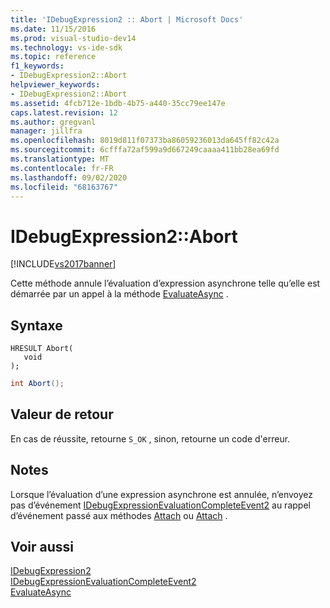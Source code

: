 ```yaml
---
title: 'IDebugExpression2 :: Abort | Microsoft Docs'
ms.date: 11/15/2016
ms.prod: visual-studio-dev14
ms.technology: vs-ide-sdk
ms.topic: reference
f1_keywords:
- IDebugExpression2::Abort
helpviewer_keywords:
- IDebugExpression2::Abort
ms.assetid: 4fcb712e-1bdb-4b75-a440-35cc79ee147e
caps.latest.revision: 12
ms.author: gregvanl
manager: jillfra
ms.openlocfilehash: 8019d811f07373ba86059236013da645ff82c42a
ms.sourcegitcommit: 6cfffa72af599a9d667249caaaa411bb28ea69fd
ms.translationtype: MT
ms.contentlocale: fr-FR
ms.lasthandoff: 09/02/2020
ms.locfileid: "68163767"
---
```

# <a name="idebugexpression2abort"></a>IDebugExpression2::Abort
[!INCLUDE[vs2017banner](../../../includes/vs2017banner.md)]

Cette méthode annule l’évaluation d’expression asynchrone telle qu’elle est démarrée par un appel à la méthode [EvaluateAsync](../../../extensibility/debugger/reference/idebugexpression2-evaluateasync.md) .  
  
## <a name="syntax"></a>Syntaxe  
  
```cpp#  
HRESULT Abort(  
   void  
);  
```  
  
```csharp  
int Abort();  
```  
  
## <a name="return-value"></a>Valeur de retour  
 En cas de réussite, retourne `S_OK` , sinon, retourne un code d'erreur.  
  
## <a name="remarks"></a>Notes  
 Lorsque l’évaluation d’une expression asynchrone est annulée, n’envoyez pas d’événement [IDebugExpressionEvaluationCompleteEvent2](../../../extensibility/debugger/reference/idebugexpressionevaluationcompleteevent2.md) au rappel d’événement passé aux méthodes [Attach](../../../extensibility/debugger/reference/idebugprogram2-attach.md) ou [Attach](../../../extensibility/debugger/reference/idebugengine2-attach.md) .  
  
## <a name="see-also"></a>Voir aussi  
 [IDebugExpression2](../../../extensibility/debugger/reference/idebugexpression2.md)   
 [IDebugExpressionEvaluationCompleteEvent2](../../../extensibility/debugger/reference/idebugexpressionevaluationcompleteevent2.md)   
 [EvaluateAsync](../../../extensibility/debugger/reference/idebugexpression2-evaluateasync.md)

